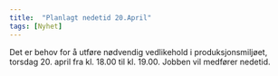 ```yaml
---
title:  "Planlagt nedetid 20.April"
tags: [Nyhet]
---
```

 
Det er behov for å utføre nødvendig vedlikehold i produksjonsmiljøet, torsdag 20. april fra kl. 18.00 til kl. 19.00. Jobben vil medfører nedetid.
 
